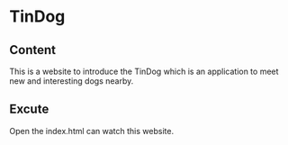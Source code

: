 # TinDog

## Content
This is a website to introduce the TinDog which is an application to meet new and interesting dogs nearby.

## Excute
Open the index.html can watch this website.
